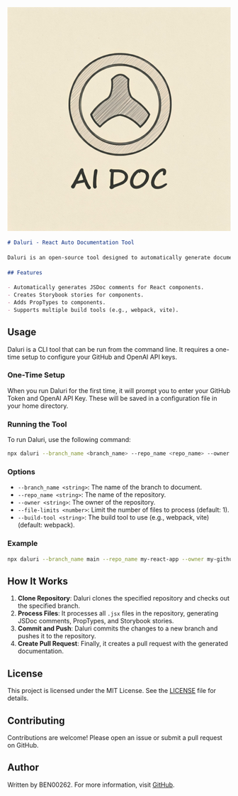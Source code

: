 <p align="center">
    <img src="static/logo.jpg" alt="Daluri Logo">
</p>

```markdown
# Daluri - React Auto Documentation Tool

Daluri is an open-source tool designed to automatically generate documentation for ReactJS codebases. It uses Storybook, inline comments, and PropTypes to document the entire codebase.

## Features

- Automatically generates JSDoc comments for React components.
- Creates Storybook stories for components.
- Adds PropTypes to components.
- Supports multiple build tools (e.g., webpack, vite).

```

## Usage

Daluri is a CLI tool that can be run from the command line. It requires a one-time setup to configure your GitHub and OpenAI API keys.

### One-Time Setup

When you run Daluri for the first time, it will prompt you to enter your GitHub Token and OpenAI API Key. These will be saved in a configuration file in your home directory.

### Running the Tool

To run Daluri, use the following command:

```sh
npx daluri --branch_name <branch_name> --repo_name <repo_name> --owner <owner> [options]
```

### Options

- `--branch_name <string>`: The name of the branch to document.
- `--repo_name <string>`: The name of the repository.
- `--owner <string>`: The owner of the repository.
- `--file-limits <number>`: Limit the number of files to process (default: 1).
- `--build-tool <string>`: The build tool to use (e.g., webpack, vite) (default: webpack).

### Example

```sh
npx daluri --branch_name main --repo_name my-react-app --owner my-github-username --file-limits 5 --build-tool webpack
```

## How It Works

1. **Clone Repository**: Daluri clones the specified repository and checks out the specified branch.
2. **Process Files**: It processes all `.jsx` files in the repository, generating JSDoc comments, PropTypes, and Storybook stories.
3. **Commit and Push**: Daluri commits the changes to a new branch and pushes it to the repository.
4. **Create Pull Request**: Finally, it creates a pull request with the generated documentation.

## License

This project is licensed under the MIT License. See the [LICENSE](LICENSE) file for details.

## Contributing

Contributions are welcome! Please open an issue or submit a pull request on GitHub.

## Author

Written by BEN00262. For more information, visit [GitHub](https://github.com/BEN00262).